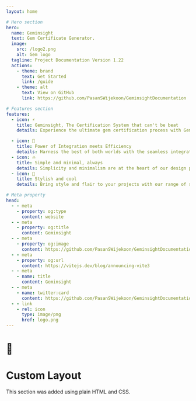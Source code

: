 ```yaml
---
layout: home

# Hero section
hero:
  name: Geminsight
  text: Gem Certificate Generator.
  image:
    src: /logo2.png
    alt: Gem logo
  tagline: Project Documentation Version 1.22
  actions:
    - theme: brand
      text: Get Started
      link: /guide
    - theme: alt
      text: View on GitHub
      link: https://github.com/PasanSWijekoon/GeminsightDocumentation

# Features section
features:
  - icon: ⚡️
    title: Geminsight, The Certification System that can't be beat
    details: Experience the ultimate gem certification process with Geminsight, a tool designed to streamline your operations and boost efficiency. Geminsight offers unparalleled speed, an intuitive interface, and a suite of powerful features that cater to gemologists and administrative staff alike. Whether you're handling a single gem or multiple submissions, Geminsight provides the tools you need to certify gemstones with ease and accuracy.

  - icon: 🎉
    title: Power of Integration meets Efficiency
    details: Harness the best of both worlds with the seamless integration of Vue.js and Markdown. This powerful combination allows you to build dynamic, data-driven applications while maintaining the simplicity and readability of Markdown. Enjoy the flexibility of Vue's reactive components and the ease of writing content in Markdown, making your development process more efficient and enjoyable.
  - icon: 🔥
    title: Simple and minimal, always
    details: Simplicity and minimalism are at the heart of our design philosophy. We believe in stripping away the unnecessary to focus on what truly matters. Our tools and interfaces are designed to be clean, intuitive, and distraction-free, ensuring that you can work efficiently without the clutter. Experience the elegance of minimalism and the power it brings to your workflow.
  - icon: 🎀
    title: Stylish and cool
    details: Bring style and flair to your projects with our range of stylish and cool features. Our design tools are crafted to help you create visually stunning applications that stand out from the crowd. With a variety of themes, customizations, and design elements, you can express your unique style and make a lasting impression. Elevate your projects with a touch of cool sophistication.

# Meta property
head:
  - - meta
    - property: og:type
      content: website
  - - meta
    - property: og:title
      content: Geminsight
  - - meta
    - property: og:image
      content: https://github.com/PasanSWijekoon/GeminsightDocumentation/blob/main/docs/public/Card.png?raw=true
  - - meta
    - property: og:url
      content: https://vitejs.dev/blog/announcing-vite3
  - - meta
    - name: title
      content: Geminsight
  - - meta
    - name: twitter:card
      content: https://github.com/PasanSWijekoon/GeminsightDocumentation/blob/main/docs/public/Card.png?raw=true
  - - link
    - rel: icon
      type: image/png
      href: logo.png
---
```


<!-- Custom home layout -->
<div class="custom-layout">
  <h1>🏀</h1>
  <h1>Custom Layout</h1>
  <p>This section was added using plain HTML and CSS.</p>
  
</div>

